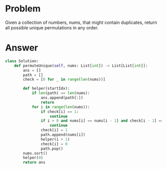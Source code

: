 # Problem
Given a collection of numbers, nums, that might contain duplicates, return all possible unique permutations in any order.
# Answer
```python
class Solution:
    def permuteUnique(self, nums: List[int]) -> List[List[int]]:
        ans = []
        path = []
        check = [0 for _ in range(len(nums))]

        def helper(startIdx):
            if len(path) == len(nums):
                ans.append(path[:])
                return
            for i in range(len(nums)):
                if check[i] == 1:
                    continue
                if i > 0 and nums[i] == nums[i - 1] and check[i - 1] == 0:
                    continue
                check[i] = 1
                path.append(nums[i])
                helper(i + 1)
                check[i] = 0
                path.pop()
        nums.sort()
        helper(0)
        return ans
```